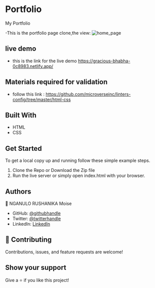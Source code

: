 
# Portfolio
 My Portfolio 
 
 -This is the portfolio page clone,the view:
![home_page](https://user-images.githubusercontent.com/57562869/121547713-aca75d80-ca0c-11eb-921f-0286bf87b782.png)

## live demo
- this is the link for the live demo
https://gracious-bhabha-0c8983.netlify.app/
## Materials required for validation

- follow this link :
  https://github.com/microverseinc/linters-config/tree/master/html-css

## Built With

- HTML
- CSS


## Get Started

To get a local copy up and running follow these simple example steps.

1. Clone the Repo or Download the Zip file
2. Run the live server or simply open index.html with your browser.

## Authors

👤 NGANULO RUSHANIKA Moise

- GitHub: [@githubhandle](https://github.com/moise10r)
- Twitter: [@twitterhandle](https://twitter.com/MRushanika)
- LinkedIn: [LinkedIn](https://www.linkedin.com/in/nganulo-rushanika-mo%C3%AFse-626139197/)

## 🤝 Contributing

Contributions, issues, and feature requests are welcome!


## Show your support

Give a ⭐️ if you like this project!

